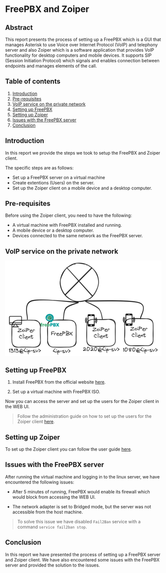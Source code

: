 # FreePBX and Zoiper

## Abstract

This report presents the process of setting up a FreePBX which is a GUI that manages Asterisk to use Voice over Internet Protocol (VoIP) and telephony server and also Zoiper which is a software application that provides VoIP functionality for desktop computers and mobile devices. It supports SIP (Session Initiation Protocol) which signals and enables connection between endpoints and manages elements of the call.

## Table of contents

1. [Introduction](#introduction)
2. [Pre-requisites](#pre-requisites)
3. [VoIP service on the private network](#voip-service-on-the-private-network)
4. [Setting up FreePBX](#setting-up-freepbx)
5. [Setting up Zoiper](#setting-up-zoiper)
6. [Issues with the FreePBX server](#issues-with-the-freepbx-server)
7. [Conclusion](#conclusion)

## Introduction

In this report we provide the steps we took to setup the FreePBX and Zoiper client.

The specific steps are as follows:
- Set up a FreePBX server on a virtual machine
- Create extentions (Users) on the server.
- Set up the Zoiper client on a mobile device and a desktop computer. 

## Pre-requisites

Before using the Zoiper client, you need to have the following:

- A virtual machine with FreePBX installed and running.
- A mobile device or a desktop computer.
- Devices connected to the same network as the FreePBX server.

## VoIP service on the private network

![Voip-image](./images/VoIP-deploy.png)

## Setting up FreePBX

1. Install FreePBX from the official website [here](https://www.freepbx.org/downloads/).

2. Set up a virtual machine with FreePBX ISO.

Now you can access the server and set up the users for the Zoiper client in the WEB UI.

> Follow the administration guide on how to set up the users for the Zoiper client [here](guide-administrator.md).


## Setting up Zoiper

To set up the Zoiper client you can follow the user guide [here](guide-user.md).

## Issues with the FreePBX server

After running the virtual machine and logging in to the linux server, we have encountered the following issues:

- After 5 minutes of running, FreePBX would enable its firewall which would block from accessing the WEB UI.

- The network adapter is set to Bridged mode, but the server was not accessible from the host machine.

> To solve this issue we have disabled `Fail2Ban` service with a command `service fail2ban stop`.

## Conclusion

In this report we have presented the process of setting up a FreePBX server and Zoiper client. We have also encountered some issues with the FreePBX server and provided the solution to the issues.
